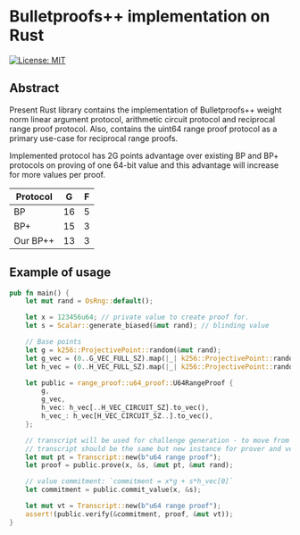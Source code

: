# Bulletproofs++ implementation on Rust

[![License: MIT](https://img.shields.io/badge/License-MIT-yellow.svg)](https://opensource.org/licenses/MIT)

## Abstract

Present Rust library contains the implementation of Bulletproofs++ weight norm linear argument protocol, arithmetic
circuit protocol and reciprocal range proof protocol. Also, contains the uint64 range proof protocol as a primary
use-case for reciprocal range proofs.

Implemented protocol has 2G points advantage over existing BP and BP+ protocols on proving of one 64-bit value and this
advantage will increase for more values per proof.

| Protocol | G | F |
|---------- |---- |--- |
| BP | 16 | 5 |
| BP+ | 15 | 3 |
| Our BP++ | 13 | 3 |

## Example of usage

```rust
pub fn main() {
    let mut rand = OsRng::default();

    let x = 123456u64; // private value to create proof for.
    let s = Scalar::generate_biased(&mut rand); // blinding value

    // Base points
    let g = k256::ProjectivePoint::random(&mut rand);
    let g_vec = (0..G_VEC_FULL_SZ).map(|_| k256::ProjectivePoint::random(&mut rand)).collect::<Vec<ProjectivePoint>>();
    let h_vec = (0..H_VEC_FULL_SZ).map(|_| k256::ProjectivePoint::random(&mut rand)).collect::<Vec<ProjectivePoint>>();

    let public = range_proof::u64_proof::U64RangeProof {
        g,
        g_vec,
        h_vec: h_vec[..H_VEC_CIRCUIT_SZ].to_vec(),
        h_vec_: h_vec[H_VEC_CIRCUIT_SZ..].to_vec(),
    };

    // transcript will be used for challenge generation - to move from interactive to non-interactive protocol.
    // transcript should be the same but new instance for prover and verifier. 
    let mut pt = Transcript::new(b"u64 range proof");
    let proof = public.prove(x, &s, &mut pt, &mut rand);

    // value commitment: `commitment = x*g + s*h_vec[0]`
    let commitment = public.commit_value(x, &s);

    let mut vt = Transcript::new(b"u64 range proof");
    assert!(public.verify(&commitment, proof, &mut vt));
}
```